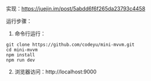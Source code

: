 实现：https://juejin.im/post/5abdd6f6f265da23793c4458

运行步骤：

1. 命令行运行：
```
git clone https://github.com/codeyu/mini-mvvm.git
cd mini-mvvm
npm install
npm run dev
```
2. 浏览器访问：http://localhost:9000
